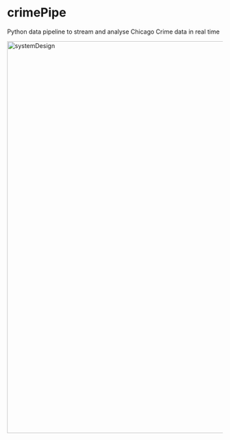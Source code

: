 # crimePipe
Python data pipeline to stream and analyse Chicago Crime data in real time


<img width="915" alt="systemDesign" src="https://user-images.githubusercontent.com/73833016/200835953-f227c8d7-7a09-4919-a996-0b55619b876d.png">
